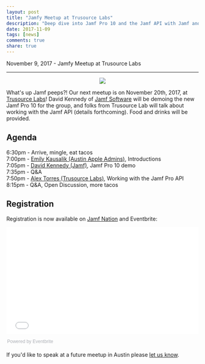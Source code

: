 ```yaml
---
layout: post
title: "Jamfy Meetup at Trusource Labs"
description: "Deep dive into Jamf Pro 10 and the Jamf API with Jamf and Trusource Labs on November 20th."
date: 2017-11-09
tags: [news]
comments: true
share: true
---
```


November 9, 2017 - Jamfy Meetup at Trusource Labs

---

<div align="center"><img src="https://media2.giphy.com/media/l44Qqz6gO6JiVV3pu/giphy.gif" /></div>

What's up Jamf peeps?! Our next meetup is on November 20th, 2017, at [Trusource Labs](https://www.trusourcelabs.com/)! David Kennedy of [Jamf Software](https://www.jamf.com/) will be demoing the new Jamf Pro 10 for the group, and folks from Trusource Lab will talk about working with the Jamf API (details forthcoming). Food and drinks will be provided.

## Agenda

6:30pm - Arrive, mingle, eat tacos<br />
7:00pm - [Emily Kausalik (Austin Apple Admins)](https://www.linkedin.com/in/emilykausalik/), Introductions<br />
7:05pm - [David Kennedy (Jamf)](https://www.linkedin.com/in/kennedydave/), Jamf Pro 10 demo<br />
7:35pm - Q&A<br />
7:50pm - [Alex Torres (Trusource Labs)](https://www.jamf.com/jamf-nation/users/40725/alextorres?view=Recent), Working with the Jamf Pro API<br />
8:15pm - Q&A, Open Discussion, more tacos

## Registration

Registration is now available on [Jamf Nation](https://www.jamf.com/jamf-nation/events/user-groups/187/austin-apple-admins-november-jamfy-meetup-at-trusource-labs?view=info) and Eventbrite:

<div style="width:100%; text-align:left;"><iframe src="//eventbrite.com/tickets-external?eid=39729293386&ref=etckt" frameborder="0" height="280" width="100%" vspace="0" hspace="0" marginheight="5" marginwidth="5" scrolling="auto" allowtransparency="true"></iframe><div style="font-family:Helvetica, Arial; font-size:12px; padding:10px 0 5px; margin:2px; width:100%; text-align:left;" ><a class="powered-by-eb" style="color: #ADB0B6; text-decoration: none;" target="_blank" href="http://www.eventbrite.com/">Powered by Eventbrite</a></div></div>

If you'd like to speak at a future meetup in Austin please [let us know](https://goo.gl/forms/SlplkdmkkyKpG7982).
